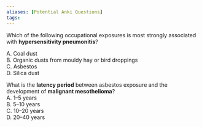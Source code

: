 ```yaml
---
aliases: [Potential Anki Questions]
tags: 
---
```



Which of the following occupational exposures is most strongly associated with **hypersensitivity pneumonitis**?

A. Coal dust  
B. Organic dusts from mouldy hay or bird droppings  
C. Asbestos  
D. Silica dust

What is the **latency period** between asbestos exposure and the development of **malignant mesothelioma**?  
A. 1–5 years  
B. 5–10 years  
C. 10–20 years  
D. 20–40 years
